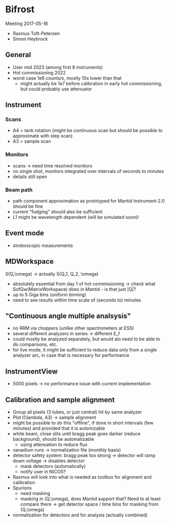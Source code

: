# Bifrost

Meeting 2017-05-18

- Rasmus Toft-Petersen
- Simon Heybrock

## General

- User mid 2023 (among first 8 instruments)
- Hot commissioning 2022
- worst case 1e6 counts/s, mostly 10x lower than that
  - might actually be 1e7 before calibration in early hot commissioning, but could probably use attenuator

## Instrument

### Scans

- A4 = tank rotation (might be continuous scan but should be possible to approximate with step scan)
- A3 = sample scan

### Monitors

- scans -> need time resolved monitors
- no single shot, monitors integrated over intervals of seconds to minutes
- details still open

### Beam path

- path component approximation as prototyped for Mantid Instrument-2.0 should be fine
- current "fudging" should also be sufficient
- L1 might be wavelength dependent (will be simulated soon)!

## Event mode

- stroboscopic measurements

## MDWorkspace

S(Q,\omega) -> actually S(Q_1, Q_2, \omega)
- absolutely essential from day 1 of hot commissioning
  -> check what SofQw(MatrixWorkspace) does in Mantid - is that just |Q|?
- up to 5 Giga bins (uniform binning)
- need to see results within time scale of (seconds to) minutes

## "Continuous angle multiple analsysis"

- no RRM via choppers (unlike other spectrometers at ESS)
- several different analyzers in series -> different E_f
- could mostly be analyzed separately, but would alo need to be able to do comparisons, etc.
- for live mode, it might be sufficient to reduce data only from a single analyzer arc, in case that is necessary for performance

## InstrumentView

- 5000 pixels -> no performance issue with current implementation

## Calibration and sample alignment

- Group all pixels (3 tubes, or just central) hit by same analyzer
- Plot I(\lambda, A3) -> sample alignment
- might be possible to do this "offline", if done in short intervals (few minutes) and provided that it is automizable
- white beam, close slits until bragg peak goes darker (reduce background), should be automatizable
  - using attenuation to reduce flux
- vanadium runs -> normalization file (monthly basis)
- detector safety system: bragg peak too strong -> detector will ramp down voltage -> disables detector
  - mask detectors (automatically)
  - notify user in NICOS?
- Rasmus will look into what is needed as toolbox for alignment and calibration
- Spurions
  - need masking
  - masking in (Q,\omega), does Mantid support that? Need to at least compare there -> get detector space / time bins for masking from (Q,\omega)
- normalization for detectors and for analysis (actually combined)
